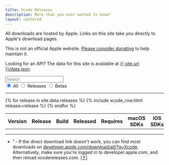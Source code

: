 ```yaml
---
title: Xcode Releases
description: More than you ever wanted to know™
layout: centered
---
```


<script type="text/javascript">
{% include xcodereleases.js %}
</script>

All downloads are hosted by Apple. Links on this site take you directly to Apple's download pages.

This is not an official Apple website. [Please consider donating](https://paypal.me/XcodeReleases) to help maintain it.

Looking for an API? The data for this site is available at <a href="{{ site.url }}/data.json">{{ site.url }}/data.json</a>.

<div id="search">
  <input type="search" id="filter-text" oninput="filter()" placeholder="Search"/>
  <br />
  <input type="radio" name="filter-release" id="filter-all" value="" checked  onchange="filter()" />
  <label for="filter-all">All</label>

  <input type="radio" name="filter-release" id="filter-releases" value="release" onchange="filter()" />
  <label for="filter-release">Releases</label>

  <input type="radio" name="filter-release" id="filter-beta" value="beta" onchange="filter()" />
  <label for="filter-beta">Betas</label>
</div>

---

<table id="xcodes">
  <tr>
    <th>Version</th>
    <th>Release</th>
    <th>Build</th>
    <th>Released</th>
    <th>Requires</th>
    <th>macOS SDKs</th>
    <th>iOS SDKs</th>
    <th>watchOS SDKs</th>
    <th>tvOS SDKs</th>
    <th><a name="ret-fn1"></a>Download<a href="#fn1">¹</a></th>
    <th>Release Notes<a href="#fn1">¹</a></th>
  </tr>
{% for release in site.data.releases %}
  {% include xcode_row.html release=release %}
{% endfor %}
</table>

---

<ul>
  <li><a name="fn1"></a>¹ - If the direct download link doesn't work, you can find most downloads on <a href="https://developer.apple.com/download/all/?q=Xcode">developer.apple.com/download/all/?q=Xcode</a>.<br />Alternatively, make sure you're logged in to developer.apple.com, and then reload xcodereleases.com. <a href="#ret-fn1">[↑]</a></li>
</ul>
